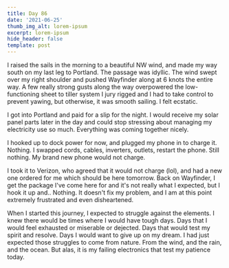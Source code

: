 ```yaml
---
title: Day 86
date: '2021-06-25'
thumb_img_alt: lorem-ipsum
excerpt: lorem-ipsum
hide_header: false
template: post
---
```

I raised the sails in the morning to a beautiful NW wind, and made my way south on my last leg to Portland. The passage was idyllic. The wind swept over my right shoulder and pushed Wayfinder along at 6 knots the entire way. A few really strong gusts along the way overpowered the low-functioning sheet to tiller system I jury rigged and I had to take control to prevent yawing, but otherwise, it was smooth sailing. I felt ecstatic.


I got into Portland and paid for a slip for the night. I would receive my solar panel parts later in the day and could stop stressing about managing my electricity use so much. Everything was coming together nicely.


I hooked up to dock power for now, and plugged my phone in to charge it. Nothing. I swapped cords, cables, inverters, outlets, restart the phone. Still nothing. My brand new phone would not charge.


I took it to Verizon, who agreed that it would not charge (lol), and had a new one ordered for me which should be here tomorrow.
Back on Wayfinder, I get the package I've come here for and it's not really what I expected, but I hook it up and.. Nothing. It doesn't fix my problem, and I am at this point extremely frustrated and even disheartened.


When I started this journey, I expected to struggle against the elements. I knew there would be times where I would have tough days. Days that I would feel exhausted or miserable or dejected. Days that would test my spirit and resolve. Days I would want to give up on my dream. I had just expected those struggles to come from nature. From the wind, and the rain, and the ocean. But alas, it is my failing electronics that test my patience today.

